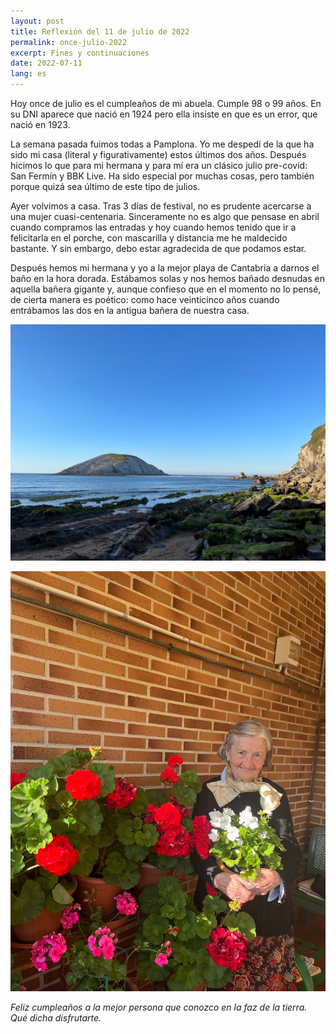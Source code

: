 ```yaml
---
layout: post
title: Reflexión del 11 de julio de 2022
permalink: once-julio-2022
excerpt: Fines y continuaciones
date: 2022-07-11
lang: es
---
```


Hoy once de julio es el cumpleaños de mi abuela. 
Cumple 98 o 99 años. 
En su DNI aparece que nació en 1924 pero ella insiste en que es un error, que nació en 1923.

La semana pasada fuimos todas a Pamplona. Yo me despedí de la que ha sido mi casa (literal y figurativamente) estos últimos dos años. Después hicimos lo que para mi hermana y para mí era un clásico julio pre-covid: San Fermín y BBK Live. Ha sido especial por muchas cosas, pero también porque quizá sea último de este tipo de julios.

Ayer volvimos a casa. 
Tras 3 días de festival, no es prudente acercarse a una mujer cuasi-centenaria. 
Sinceramente no es algo que pensase en abril cuando compramos las entradas y hoy cuando hemos tenido que ir a felicitarla en el porche, con mascarilla y distancia me he maldecido bastante. 
Y sin embargo, debo estar agradecida de que podamos estar.

Después hemos mi hermana y yo a la mejor playa de Cantabria a darnos el baño en la hora dorada. Estábamos solas y nos hemos bañado desnudas en aquella bañera gigante y, aunque confieso que en el momento no lo pensé, de cierta manera es poético: como hace veinticinco años cuando entrábamos las dos en la antigua bañera de nuestra casa. 

![playa-costa-quebrada](../images/2022-07-11-secret-spot.jpg)

![abuela](../images/2022-07-11-abuela.jpg)

_Feliz cumpleaños a la mejor persona que conozco en la faz de la tierra. Qué dicha disfrutarte._
